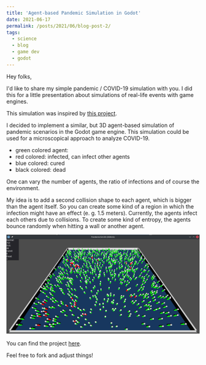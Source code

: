 ```yaml
---
title: 'Agent-based Pandemic Simulation in Godot'
date: 2021-06-17
permalink: /posts/2021/06/blog-post-2/
tags:
  - science
  - blog
  - game dev
  - godot
---
```


Hey folks,

I'd like to share my simple pandemic / COVID-19 simulation with you. I did this for a little presentation about simulations of real-life events with game engines.

This simulation was inspired by [this project](https://github.com/mani144/Covid19-Simulation-Godot).

I decided to implement a similar, but 3D agent-based simulation of pandemic scenarios in the Godot game engine. This simulation could be used for a microscopical approach to analyze COVID-19. 

- green colored agent: 
- red colored: infected, can infect other agents
- blue colored: cured
- black colored: dead

One can vary the number of agents, the ratio of infections and of course the environment. 

My idea is to add a second collision shape to each agent, which is bigger than the agent itself. So you can create some kind of a region in which the infection might have an effect (e. g. 1.5 meters). Currently, the agents infect each others due to collisions. To create some kind of entropy, the agents bounce randomly when hitting a wall or another agent.

<center>
<img src="https://github.com/Reitmania/reitmania.github.io/blob/master/images/screenshot_pandemicsim.png" alt="Pandemic Sim in Godot" width="800"/>
</center>

You can find the project [here](https://github.com/Reitmania/pandemicsim).

Feel free to fork and adjust things!
